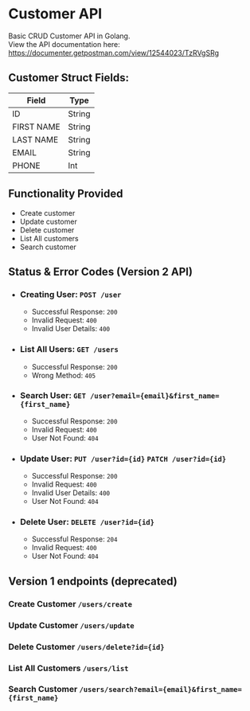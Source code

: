 # Customer API
Basic CRUD Customer API in Golang.  
View the API documentation here: https://documenter.getpostman.com/view/12544023/TzRVgSRg

## Customer Struct Fields:  

| Field    | Type  |  
|----------|-------|  
|ID        | String|  
|FIRST NAME| String|  
|LAST NAME | String|  
|EMAIL     | String|  
|PHONE     |    Int|  

## Functionality Provided
- Create customer
- Update customer
- Delete customer
- List All customers
- Search customer

## Status & Error Codes (Version 2 API)

- ### Creating User: `POST /user`
    - Successful Response: `200`
    - Invalid Request: `400`
    - Invalid User Details: `400`

- ### List All Users: `GET /users`
    - Successful Response: `200`
    - Wrong Method: `405`
     
- ### Search User: `GET /user?email={email}&first_name={first_name}`
    - Successful Response: `200`
    - Invalid Request: `400`
    - User Not Found: `404`

- ### Update User: `PUT /user?id={id}`   `PATCH /user?id={id}`
    - Successful Response: `200`
    - Invalid Request: `400`
    - Invalid User Details: `400`
    - User Not Found: `404`

- ### Delete User: `DELETE /user?id={id}`
    - Successful Response: `204`
    - Invalid Request: `400`
    - User Not Found: `404`


## Version 1 endpoints (deprecated)
### Create Customer `/users/create`

### Update Customer  `/users/update`

### Delete Customer  `/users/delete?id={id}`

### List All Customers `/users/list`

### Search Customer `/users/search?email={email}&first_name={first_name}`